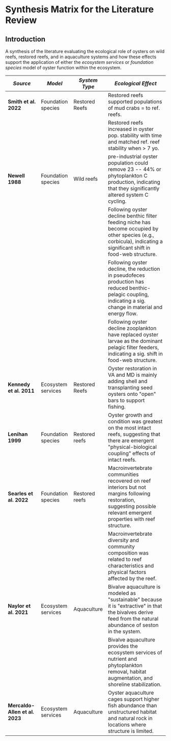 # Synthesis Matrix for the Literature Review
## Introduction

A synthesis of the literature evaluating the ecological role of oysters on wild reefs, restored reefs, and in aquaculture systems and how these effects support the application of either the *ecosystem services* or *foundation species* model of oyster function within the ecosystem.

| _Source_                       | _Model_            | _System Type_  | _Ecological Effect_ |
| ------                         | -----              | -----------    | -----------------   |
| **Smith et al. 2022**          | Foundation species | Restored Reefs | Restored reefs supported populations of mud crabs = to ref. reefs. |
|                                |                    |                | Restored reefs increased in oyster pop. stability with time and matched ref. reef stability when > 7 yo. |
| **Newell 1988**                | Foundation species | Wild reefs     | pre-industrial oyster population could remove 23 -- 44% or phytoplankton C production, indicating that they significantly altered system C cycling. |
|                                |                    |                | Following oyster decline benthic filter feeding niche has become occupied by other species (e.g., corbicula), indicating a significant shift in food-web structure. |
|                                |                    |                | Following oyster decline, the reduction in pseudofeces production has reduced benthic-pelagic coupling, indicating a sig. change in material and energy flow. |
|                                |                    |                | Following oyster decline zooplankton have replaced oyster larvae as the dominant pelagic filter feeders, indicating a sig. shift in food-web structure. |
| **Kennedy et al. 2011**        | Ecosystem services | Restored Reefs | Oyster restoration in VA and MD is mainly adding shell and transplanting seed oysters onto "open" bars to support fishing. |
| **Lenihan 1999**               | Foundation species | Restored reefs | Oyster growth and condition was greatest on the most intact reefs, suggesting that there are emergent "physical-biological coupling" effects of intact reefs. |
| **Searles et al. 2022**        | Foundation species | Restored reefs | Macroinvertebrate communities recovered on reef interiors but not margins following restoration, suggesting possible relevant emergent properties with reef structure. |
|                                |                    |                | Macroinvertebrate diversity and community composition was related to reef characteristics and physical factors affected by the reef. |
| **Naylor et al. 2021**         | Ecosystem services | Aquaculture    | Bivalve aquaculture is modeled as "sustainable" because it is "extractive" in that the bivalves derive feed from the natural abundance of seston in the system. |
|                                |                    |                | Bivalve aquaculture provides the ecosystem services of nutrient and phytoplankton removal, habitat augmentation, and shoreline stabilization. |
| **Mercaldo-Allen et al. 2023** | Ecosystem services | Aquaculture    | Oyster aquaculture cages support higher fish abundance than unstructured habitat and natural rock in locations where structure is limited. |
